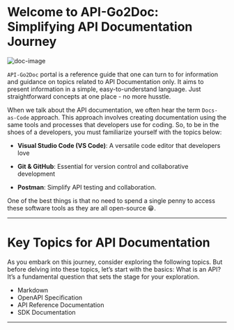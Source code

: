 # Welcome to API-Go2Doc: Simplifying API Documentation Journey

![doc-image](https://rickey-alok.github.io/api-go-to-doc/img/home_page_img.png)

`API-Go2Doc` portal is a reference guide that one can turn to for information and guidance on topics related to API Documentation only. It aims to present information in a simple, easy-to-understand language. Just straightforward concepts at one place - no more husstle.

When we talk about the API documentation, we often hear the term `Docs-as-Code` approach. This approach involves creating documentation using the same tools and processes that developers use for coding. So, to be in the shoes of a developers, you must familiarize yourself with the topics below:

- **Visual Studio Code (VS Code)**: A versatile code editor that developers love
- **Git & GitHub**: Essential for version control and collaborative development

- **Postman**: Simplify API testing and collaboration.

One of the best things is that no need to spend a single penny to access these software tools as they are all open-source 😁.

---

# Key Topics for API Documentation

As you embark on this journey, consider exploring the following topics. But before delving into these topics, let’s start with the basics: What is an API? It’s a fundamental question that sets the stage for your exploration.

- Markdown
- OpenAPI Specification
- API Reference Documentation
- SDK Documentation

---

